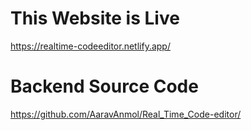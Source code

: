 # This Website is Live 
https://realtime-codeeditor.netlify.app/

# Backend Source Code
https://github.com/AaravAnmol/Real_Time_Code-editor/
